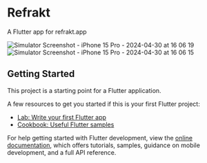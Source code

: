 # Refrakt

A Flutter app for refrakt.app

![Simulator Screenshot - iPhone 15 Pro - 2024-04-30 at 16 06 19](https://github.com/andyepx/refrakt-app/assets/1448720/ef82ad07-1bfc-4a44-bf0e-d2422df5ad14)
![Simulator Screenshot - iPhone 15 Pro - 2024-04-30 at 16 06 15](https://github.com/andyepx/refrakt-app/assets/1448720/b3afd466-cd35-4742-a5fc-45fcf1550515)

## Getting Started

This project is a starting point for a Flutter application.

A few resources to get you started if this is your first Flutter project:

- [Lab: Write your first Flutter app](https://docs.flutter.dev/get-started/codelab)
- [Cookbook: Useful Flutter samples](https://docs.flutter.dev/cookbook)

For help getting started with Flutter development, view the
[online documentation](https://docs.flutter.dev/), which offers tutorials,
samples, guidance on mobile development, and a full API reference.

